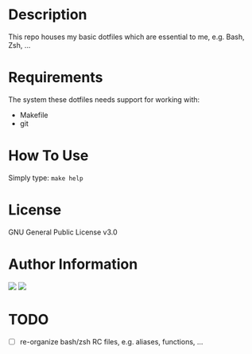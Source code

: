 Description
===========

This repo houses my basic dotfiles which are essential to me, e.g. Bash, Zsh, ...

Requirements
============

The system these dotfiles needs support for working with:

* Makefile
* git

How To Use
==========

Simply type: `make help`

License
=======

GNU General Public License v3.0

Author Information
==================

<a href="https://github.com/tehtbl"><img src="https://img.shields.io/badge/GitHub-tehtbl-blue/?style=flat&logo=github" /></a> <a href="https://twitter.com/tehtbl"><img src="https://img.shields.io/badge/Twitter-tehtbl-blue/?style=flat&logo=twitter" /></a>

TODO
====

* [ ] re-organize bash/zsh RC files, e.g. aliases, functions, ...
